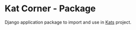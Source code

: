 # Kat Corner - Package

Django application package to import and use in [Kats](https://github.com/brucestull/kats) project.
